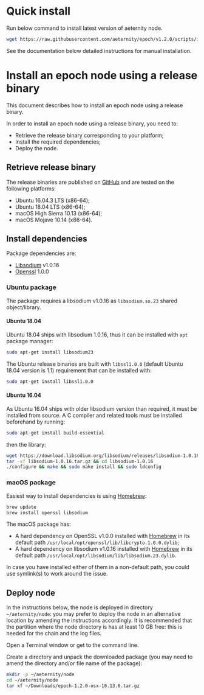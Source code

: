 # Quick install

Run below command to install latest version of aeternity node.

```bash
wget https://raw.githubusercontent.com/aeternity/epoch/v1.2.0/scripts/install.sh && chmod +x install.sh && ./install.sh 1.2.0
```

See the documentation below detailed instructions for manual installation.

# Install an epoch node using a release binary

This document describes how to install an epoch node using a release binary.

In order to install an epoch node using a release binary, you need to:
* Retrieve the release binary corresponding to your platform;
* Install the required dependencies;
* Deploy the node.

## Retrieve release binary

The release binaries are published on [GitHub](https://github.com/aeternity/epoch/releases) and are tested on the following platforms:
* Ubuntu 16.04.3 LTS (x86-64);
* Ubuntu 18.04 LTS (x86-64);
* macOS High Sierra 10.13 (x86-64);
* macOS Mojave 10.14 (x86-64).

## Install dependencies

Package dependencies are:
* [Libsodium](https://download.libsodium.org/doc/) v1.0.16
* [Openssl](https://www.openssl.org) 1.0.0

### Ubuntu package

The package requires a libsodium v1.0.16 as `libsodium.so.23` shared object/library.

#### Ubuntu 18.04

Ubuntu 18.04 ships with libsodium 1.0.16, thus it can be installed with `apt` package manager:

```bash
sudo apt-get install libsodium23
```

The Ubuntu release binaries are built with `libssl1.0.0` (default Ubuntu 18.04 version is 1.1) requirement that can be installed with:

```bash
sudo apt-get install libssl1.0.0
```

#### Ubuntu 16.04

As Ubuntu 16.04 ships with older libsodium version than required, it must be installed from source.
A C compiler and related tools must be installed beforehand by running:

```bash
sudo apt-get install build-essential
```

then the library:

```bash
wget https://download.libsodium.org/libsodium/releases/libsodium-1.0.16.tar.gz
tar -xf libsodium-1.0.16.tar.gz && cd libsodium-1.0.16
./configure && make && sudo make install && sudo ldconfig
```

### macOS package

Easiest way to install dependencies is using [Homebrew](https://brew.sh/):
```bash
brew update
brew install openssl libsodium
```

The macOS package has:
* A hard dependency on OpenSSL v1.0.0 installed with [Homebrew](https://brew.sh/) in its default path `/usr/local/opt/openssl/lib/libcrypto.1.0.0.dylib`;
* A hard dependency on libsodium v1.0.16 installed with [Homebrew](https://brew.sh/) in its default path `/usr/local/opt/libsodium/lib/libsodium.23.dylib`.

In case you have installed either of them in a non-default path, you could use symlink(s) to work around the issue.

## Deploy node

In the instructions below, the node is deployed in directory `~/aeternity/node`: you may prefer to deploy the node in an alternative location by amending the instructions accordingly.
It is recommended that the partition where the node directory is has at least 10 GB free: this is needed for the chain and the log files.

Open a Terminal window or get to the command line.

Create a directory and unpack the downloaded package (you may need to amend the directory and/or file name of the package):
```bash
mkdir -p ~/aeternity/node
cd ~/aeternity/node
tar xf ~/Downloads/epoch-1.2.0-osx-10.13.6.tar.gz
```
